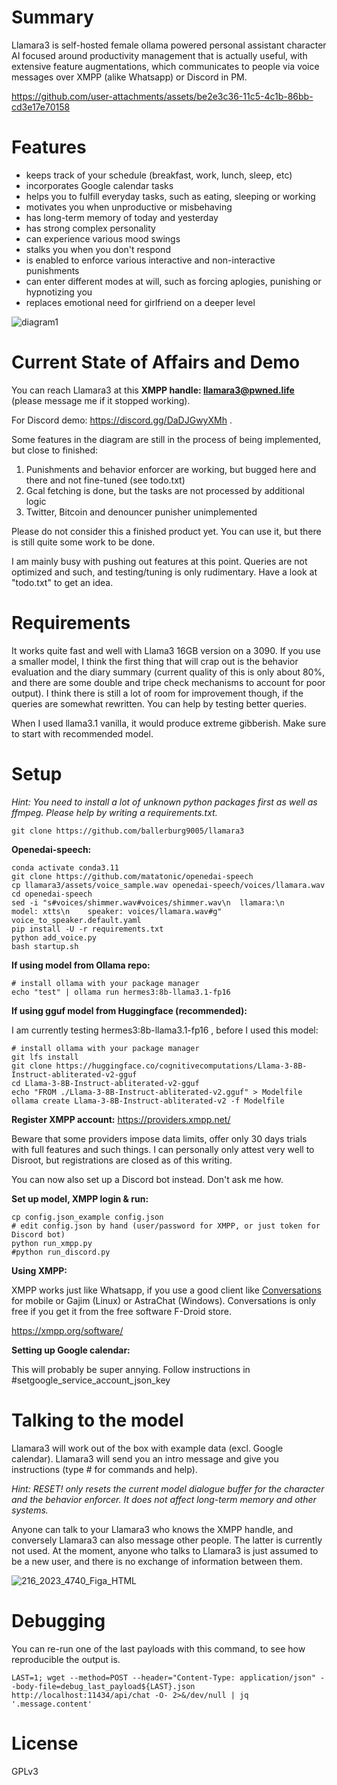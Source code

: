 Summary
=======

Llamara3 is self-hosted female ollama powered personal assistant character AI focused around productivity management that is actually useful, with extensive feature augmentations, which communicates to people via voice messages over XMPP (alike Whatsapp) or Discord in PM. 

https://github.com/user-attachments/assets/be2e3c36-11c5-4c1b-86bb-cd3e17e70158

Features
========

* keeps track of your schedule (breakfast, work, lunch, sleep, etc)
* incorporates Google calendar tasks
* helps you to fulfill everyday tasks, such as eating, sleeping or working
* motivates you when unproductive or misbehaving
* has long-term memory of today and yesterday
* has strong complex personality
* can experience various mood swings
* stalks you when you don't respond
* is enabled to enforce various interactive and non-interactive punishments
* can enter different modes at will, such as forcing aplogies, punishing or hypnotizing you
* replaces emotional need for girlfriend on a deeper level

![diagram1](https://github.com/user-attachments/assets/6d6f6c3d-66b7-4191-9baa-f16577ab8dba)

Current State of Affairs and Demo
=================================

You can reach Llamara3 at this **XMPP handle: llamara3@pwned.life** (please message me if it stopped working).

For Discord demo: https://discord.gg/DaDJGwyXMh .

Some features in the diagram are still in the process of being implemented, but close to finished:

1. Punishments and behavior enforcer are working, but bugged here and there and not fine-tuned (see todo.txt)
2. Gcal fetching is done, but the tasks are not processed by additional logic
3. Twitter, Bitcoin and denouncer punisher unimplemented

Please do not consider this a finished product yet. You can use it, but there is still quite some work to be done. 

I am mainly busy with pushing out features at this point. Queries are not optimized and such, and testing/tuning is only rudimentary. Have a look at "todo.txt" to get an idea.

Requirements
============

It works quite fast and well with Llama3 16GB version on a 3090. If you use a smaller model, I think the first thing that will crap out is the behavior evaluation and the diary summary (current quality of this is only about 80%, and there are some double and tripe check mechanisms to account for poor output). I think there is still a lot of room for improvement though, if the queries are somewhat rewritten. You can help by testing better queries.

When I used llama3.1 vanilla, it would produce extreme gibberish. Make sure to start with recommended model.

Setup
=====

*Hint: You need to install a lot of unknown python packages first as well as ffmpeg. Please help by writing a requirements.txt.*

```
git clone https://github.com/ballerburg9005/llamara3
```

**Openedai-speech:**
```
conda activate conda3.11
git clone https://github.com/matatonic/openedai-speech
cp llamara3/assets/voice_sample.wav openedai-speech/voices/llamara.wav
cd openedai-speech
sed -i "s#voices/shimmer.wav#voices/shimmer.wav\n  llamara:\n    model: xtts\n    speaker: voices/llamara.wav#g" voice_to_speaker.default.yaml
pip install -U -r requirements.txt
python add_voice.py
bash startup.sh
```

**If using model from Ollama repo:**
```
# install ollama with your package manager
echo "test" | ollama run hermes3:8b-llama3.1-fp16
```

**If using gguf model from Huggingface (recommended):**

I am currently testing hermes3:8b-llama3.1-fp16 , before I used this model:

```
# install ollama with your package manager
git lfs install
git clone https://huggingface.co/cognitivecomputations/Llama-3-8B-Instruct-abliterated-v2-gguf
cd Llama-3-8B-Instruct-abliterated-v2-gguf
echo "FROM ./Llama-3-8B-Instruct-abliterated-v2.gguf" > Modelfile
ollama create Llama-3-8B-Instruct-abliterated-v2 -f Modelfile
```

**Register XMPP account:** https://providers.xmpp.net/

Beware that some providers impose data limits, offer only 30 days trials with full features and such things. I can personally only attest very well to Disroot, but registrations are closed as of this writing.

You can now also set up a Discord bot instead. Don't ask me how.

**Set up model, XMPP login & run:**
```
cp config.json_example config.json
# edit config.json by hand (user/password for XMPP, or just token for Discord bot)
python run_xmpp.py
#python run_discord.py
```

**Using XMPP:**

XMPP works just like Whatsapp, if you use a good client like [Conversations](https://f-droid.org/packages/eu.siacs.conversations/) for mobile or Gajim (Linux) or AstraChat (Windows). Conversations is only free if you get it from the free software F-Droid store.

https://xmpp.org/software/

**Setting up Google calendar:**

This will probably be super annying. Follow instructions in #setgoogle_service_account_json_key

Talking to the model
====================

Llamara3 will work out of the box with example data (excl. Google calendar). Llamara3 will send you an intro message and give you instructions (type # for commands and help).

*Hint: RESET! only resets the current model dialogue buffer for the character and the behavior enforcer. It does not affect long-term memory and other systems.*

Anyone can talk to your Llamara3 who knows the XMPP handle, and conversely Llamara3 can also message other people. The latter is currently not used. At the moment, anyone who talks to Llamara3 is just assumed to be a new user, and there is no exchange of information between them.

![216_2023_4740_Figa_HTML](https://github.com/user-attachments/assets/86190512-202a-4053-934b-90f6af902f79)


Debugging
=========
You can re-run one of the last payloads with this command, to see how reproducible the output is.

```
LAST=1; wget --method=POST --header="Content-Type: application/json" --body-file=debug_last_payload${LAST}.json http://localhost:11434/api/chat -O- 2>&/dev/null | jq '.message.content'
```
License
=======

GPLv3
